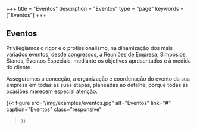 +++
title = "Eventos"
description = "Eventos"
type = "page"
keywords = ["Eventos"]
+++


## Eventos

Privilegiamos o rigor e o profissionalismo, na dinamização dos mais variados eventos, desde congressos, a Reuniões de Empresa, Simpósios, Stands, Eventos Especiais, mediante os objetivos apresentados e à medida do cliente.

Asseguramos a conceção, a organização e coordenação do evento da sua empresa em todas as suas etapas, planeadas ao detalhe, porque todas as ocasiões merecem especial atenção.

{{< figure
  src="/img/examples/eventos.jpg"
  alt="Eventos"
  link="#"
  caption="Eventos"
  class="responsive"
>}}
